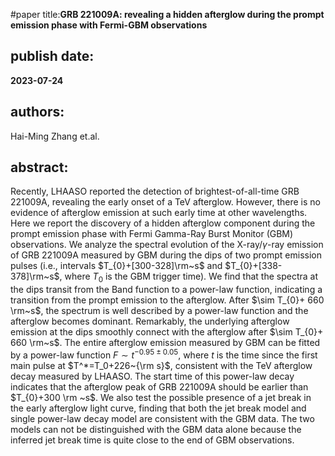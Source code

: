 #paper title:**GRB 221009A: revealing a hidden afterglow during the prompt emission phase with Fermi-GBM observations**  ## publish date: **2023-07-24** ## authors:   Hai-Ming Zhang et.al. ## abstract:   Recently, LHAASO reported the detection of brightest-of-all-time GRB 221009A, revealing the early onset of a TeV afterglow. However, there is no evidence of afterglow emission at such early time at other wavelengths. Here we report the discovery of a hidden afterglow component during the prompt emission phase with Fermi Gamma-Ray Burst Monitor (GBM) observations. We analyze the spectral evolution of the X-ray/$\gamma$-ray emission of GRB 221009A measured by GBM during the dips of two prompt emission pulses (i.e., intervals $T_{0}+[300-328]\rm~s$ and $T_{0}+[338-378]\rm~s$, where $T_0$ is the GBM trigger time). We find that the spectra at the dips transit from the Band function to a power-law function, indicating a transition from the prompt emission to the afterglow. After $\sim T_{0}+ 660 \rm~s$, the spectrum is well described by a power-law function and the afterglow becomes dominant. Remarkably, the underlying afterglow emission at the dips smoothly connect with the afterglow after $\sim T_{0}+ 660 \rm~s$. The entire afterglow emission measured by GBM can be fitted by a power-law function $F\sim t^{-0.95\pm0.05}$, where $t$ is the time since the first main pulse at $T^*=T_0+226~{\rm s}$, consistent with the TeV afterglow decay measured by LHAASO. The start time of this power-law decay indicates that the afterglow peak of GRB 221009A should be earlier than $T_{0}+300 \rm ~s$. We also test the possible presence of a jet break in the early afterglow light curve, finding that both the jet break model and single power-law decay model are consistent with the GBM data. The two models can not be distinguished with the GBM data alone because the inferred jet break time is quite close to the end of GBM observations. 